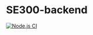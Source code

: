 # SE300-backend


[![Node.js CI](https://github.com/vinnysaj/SE300-backend/actions/workflows/node.js.yml/badge.svg)](https://github.com/vinnysaj/SE300-backend/actions/workflows/node.js.yml)
